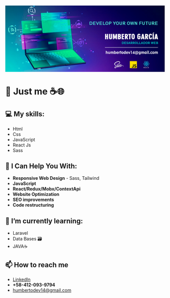 ![myBanner](https://github.com/HumbertoDevelop/HumbertoDevelop/blob/main/humberto.png)
# 👋 Just me ☕🌐

## 💻 My skills: 
 * Html
 * Css
 * JavaScript
 * React Js 
 * Sass 
## 🌟 I Can Help You With:
 * **Responsive Web Design** - Sass, Tailwind
 * **JavaScript** 
 * **React/Redux/Mobx/ContextApi**
 * **Website Optimization**
 * **SEO improvements**
 * **Code restructuring**
## 🌱 I’m currently learning:
 * Laravel
 * Data Bases 🗃️ 
 * JAVA☕ 
## 📫 How to reach me 
 * [LinkedIn]()
 * **+58-412-093-9794** 
 * [humbertodev14@gmail.com](www.google.com)


